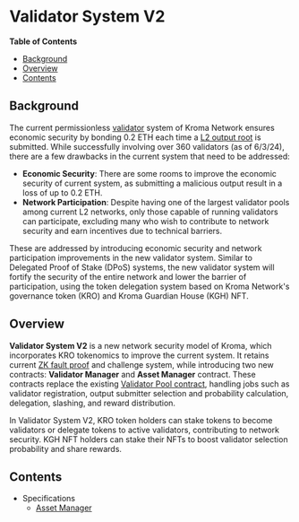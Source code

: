 # Validator System V2

<!-- All glossary references in this file. -->
[g-l2-output]: ../glossary.md#l2-output-root
[g-validator]: ../glossary.md#validator
[g-zk-fault-proof]: ../glossary.md#zk-fault-proof
[g-validator-pool-contract]: ../glossary.md#validator-pool-contract

<!-- START doctoc generated TOC please keep comment here to allow auto update -->
<!-- DON'T EDIT THIS SECTION, INSTEAD RE-RUN doctoc TO UPDATE -->
**Table of Contents**

- [Background](#background)
- [Overview](#overview)
- [Contents](#contents)

<!-- END doctoc generated TOC please keep comment here to allow auto update -->

## Background

The current permissionless [validator][g-validator] system of Kroma Network ensures economic security by
bonding 0.2 ETH each time a [L2 output root][g-l2-output] is submitted. While successfully involving over 360
validators (as of 6/3/24), there are a few drawbacks in the current system that need to be addressed:

- **Economic Security**: There are some rooms to improve the economic security of current system, as submitting a
  malicious output result in a loss of up to 0.2 ETH.
- **Network Participation**: Despite having one of the largest validator pools among current L2 networks, only those
  capable of running validators can participate, excluding many who wish to contribute to network security and earn
  incentives due to technical barriers.

These are addressed by introducing economic security and network participation improvements in the new validator
system. Similar to Delegated Proof of Stake (DPoS) systems, the new validator system will fortify the security of the
entire network and lower the barrier of participation, using the token delegation system based on Kroma Network's
governance token (KRO) and Kroma Guardian House (KGH) NFT.

## Overview

**Validator System V2** is a new network security model of Kroma, which incorporates KRO tokenomics to improve the
current system. It retains current [ZK fault proof][g-zk-fault-proof] and challenge system, while introducing two
new contracts: **Validator Manager** and **Asset Manager** contract. These contracts replace the existing
[Validator Pool contract][g-validator-pool-contract], handling jobs such as validator registration, output submitter
selection and probability calculation, delegation, slashing, and reward distribution.

In Validator System V2, KRO token holders can stake tokens to become validators or delegate tokens to active
validators, contributing to network security. KGH NFT holders can stake their NFTs to boost validator selection
probability and share rewards.

## Contents

- Specifications
  - [Asset Manager](./asset-manager.md)
